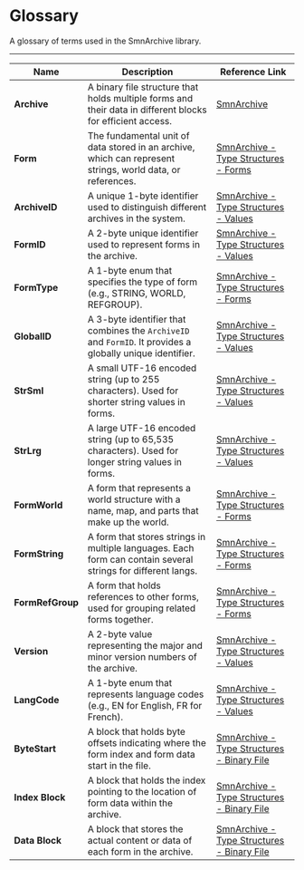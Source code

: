 # Glossary
A glossary of terms used in the SmnArchive library.

---

| **Name**         | **Description**                                                                                              | **Reference Link**        |
| ---------------- | ------------------------------------------------------------------------------------------------------------ | ------------------------- |
| **Archive**      | A binary file structure that holds multiple forms and their data in different blocks for efficient access.   | [SmnArchive](./SmnArchive.md) |
| **Form**         | The fundamental unit of data stored in an archive, which can represent strings, world data, or references.   | [SmnArchive - Type Structures - Forms](./SmnArchive_Type_Structures_Forms.md) |
| **ArchiveID**    | A unique 1-byte identifier used to distinguish different archives in the system.                             | [SmnArchive - Type Structures - Values](./SmnArchive_Type_Structures_Values.md) |
| **FormID**       | A 2-byte unique identifier used to represent forms in the archive.                                           | [SmnArchive - Type Structures - Values](./SmnArchive_Type_Structures_Values.md) |
| **FormType**     | A 1-byte enum that specifies the type of form (e.g., STRING, WORLD, REFGROUP).                               | [SmnArchive - Type Structures - Forms](./SmnArchive_Type_Structures_Forms.md) |
| **GlobalID**     | A 3-byte identifier that combines the `ArchiveID` and `FormID`. It provides a globally unique identifier.    | [SmnArchive - Type Structures - Values](./SmnArchive_Type_Structures_Values.md) |
| **StrSml**       | A small UTF-16 encoded string (up to 255 characters). Used for shorter string values in forms.               | [SmnArchive - Type Structures - Values](./SmnArchive_Type_Structures_Values.md) |
| **StrLrg**       | A large UTF-16 encoded string (up to 65,535 characters). Used for longer string values in forms.             | [SmnArchive - Type Structures - Values](./SmnArchive_Type_Structures_Values.md) |
| **FormWorld**    | A form that represents a world structure with a name, map, and parts that make up the world.                 | [SmnArchive - Type Structures - Forms](./SmnArchive_Type_Structures_Forms.md) |
| **FormString**   | A form that stores strings in multiple languages. Each form can contain several strings for different langs. | [SmnArchive - Type Structures - Forms](./SmnArchive_Type_Structures_Forms.md) |
| **FormRefGroup** | A form that holds references to other forms, used for grouping related forms together.                       | [SmnArchive - Type Structures - Forms](./SmnArchive_Type_Structures_Forms.md) |
| **Version**      | A 2-byte value representing the major and minor version numbers of the archive.                              | [SmnArchive - Type Structures - Values](./SmnArchive_Type_Structures_Values.md) |
| **LangCode**     | A 1-byte enum that represents language codes (e.g., EN for English, FR for French).                          | [SmnArchive - Type Structures - Values](./SmnArchive_Type_Structures_Values.md) |
| **ByteStart**    | A block that holds byte offsets indicating where the form index and form data start in the file.             | [SmnArchive - Type Structures - Binary File](./SmnArchive_Type_Structures_Binary_File.md) |
| **Index Block**  | A block that holds the index pointing to the location of form data within the archive.                       | [SmnArchive - Type Structures - Binary File](./SmnArchive_Type_Structures_Binary_File.md) |
| **Data Block**   | A block that stores the actual content or data of each form in the archive.                                  | [SmnArchive - Type Structures - Binary File](./SmnArchive_Type_Structures_Binary_File.md) |

